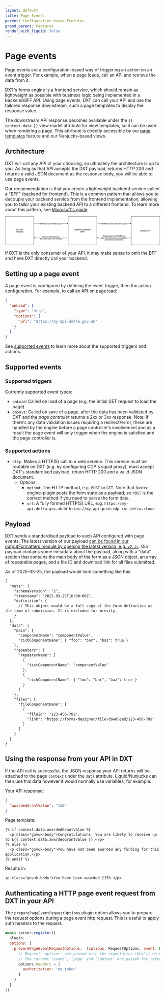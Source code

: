 ```yaml
---
layout: default
title: Page Events
parent: Configuration-based Features
grand_parent: Features
render_with_liquid: false
---
```


# Page events

Page events are a configuration-based way of triggering an action on an event trigger. For example, when a page loads, call an API and retrieve the data from it.

DXT's forms engine is a frontend service, which should remain as lightweight as possible with business logic being implemented in a backend/BFF API. Using page events, DXT can call your API and use the tailored response downstream, such a page templates to display the response value.

The downstream API response becomes available under the `{{ context.data }}` view model attribute for view templates, so it can be used when rendering a page. This attribute is directly accessible by our [page templates](/forms-engine-plugin/features/configuration-based/PAGE_TEMPLATES) feature and our Nunjucks-based views.

## Architecture

DXT will call any API of your choosing, so ultimately the architecture is up to you. As long as that API accepts the DXT payload, returns HTTP 200 and returns a valid JSON document as the response body, you will be able to use page events.

Our recommendation is that you create a lightweight backend service called a "BFF" (backend for frontend). This is a common pattern that allows you to decouple your backend service from the frontend implementation, allowing you to tailor your existing backend API to a different frontend. To learn more about this pattern, see [Microsoft's guide](https://learn.microsoft.com/en-us/azure/architecture/patterns/backends-for-frontends).

![Architecture diagram showing the usage of a frontend, a BFF, and a backend API interacting with each other](images/page-events-architecture.png)

If DXT is the only consumer of your API, it may make sense to omit the BFF and have DXT directly call your backend.

## Setting up a page event

A page event is configured by defining the event trigger, then the action configuration. For example, to call an API on page load:

```json
{
  "onLoad": {
    "type": "http",
    "options": {
      "url": "https://my-api.defra.gov.uk"
    }
  }
}
```

See [supported events](#supported-events) to learn more about the supported triggers and actions.

## Supported events

### Supported triggers

Currently supported event types:

- `onLoad`: Called on load of a page (e.g. the initial GET request to load the page)
- `onSave`: Called on save of a page, after the data has been validated by DXT and the _page controller_ returns a 2xx or 3xx response. Note: if there's any data validation issues requiring a redirect/error, these are handled by the engine before a page controller's involvement and as a result the page event will only trigger when the engine is satisfied and the page controller is.

### Supported actions

- `http`: Makes a HTTP(S) call to a web service. This service must be routable on DXT (e.g. by configuring CDP's squid proxy), must accept DXT's standardised payload, return HTTP 200 and a valid JSON document.
  - Options:
    - `method`: The HTTP method, e.g. `POST` or `GET`. Note that forms-engine-plugin posts the form state as a payload, so `POST` is the correct method if you need to parse the form data.
    - `url`: A fully formed HTTP(S) URL, e.g. `https://my-api.defra.gov.uk` or `https://my-api.prod.cdp-int.defra.cloud`

## Payload

DXT sends a standardised payload to each API configured with page events. The latest version of our payload [can be found in our outputFormatters module by opening the latest version, e.g. `v2.ts`](https://github.com/DEFRA/forms-engine-plugin/tree/main/src/server/plugins/engine/outputFormatters/machine). Our payload contains some metadata about the payload, along with a "data" section that contains the main body of the form as a JSON object, an array of repeatable pages, and a file ID and download link for all files submitted.

As of 2025-03-25, the payload would look something like this:

```jsonc
{
  "meta": {
    "schemaVersion": "2",
    "timestamp": "2025-03-25T10:00:00Z",
    "definition": {
      // This object would be a full copy of the form definition at the time of submission. It is excluded for brevity.
    }
  },
  "data": {
    "main": {
      "componentName": "componentValue",
      "richComponentName": { "foo": "bar", "baz": true }
    },
    "repeaters": {
      "repeaterName": [
        {
          "textComponentName": "componentValue"
        },
        {
          "richComponentName": { "foo": "bar", "baz": true }
        }
      ]
    },
    "files": {
      "fileComponentName": [
        {
          "fileId": "123-456-789",
          "link": "https://forms-designer/file-download/123-456-789"
        }
      ]
    }
  }
}
```

## Using the response from your API in DXT

If the API call is successful, the JSON response your API returns will be attached to the page `context` under the `data` attribute. Liquid/Nunjucks can then use this data however it would normally use variables, for example:

Your API response:

```json
{
  "awardedGrantValue": "150"
}
```

Page template:

```jinja2
{% if context.data.awardedGrantValue %}
  <p class="govuk-body">Congratulations. You are likely to receive up to £{{ context.data.awardedGrantValue }}.</p>
{% else %}
  <p class="govuk-body">You have not been awarded any funding for this application.</p>
{% endif %}
```

Results in:

```text
<p class="govuk-body">You have been awarded £150.</p>
```

## Authenticating a HTTP page event request from DXT in your API

The `preparePageEventRequestOptions` plugin option allows you to prepare the request options during a page event http request. This is useful to apply auth headers to the request.

```js
await server.register({
  plugin,
  options: {
    preparePageEventRequestOptions:  (options: RequestOptions, event: Event, page: PageControllerClass, context: FormContext) => {
      // Request `options` are passed with the expectation they'll be manipulated
      // The current `event`, `page` and `context` are passed for reference
      options.headers = {
        authorization: 'my token'
      }
    }
  }
})
```
